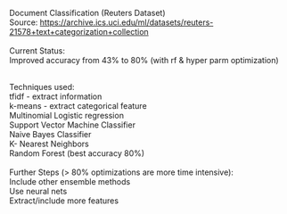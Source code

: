 Document Classification (Reuters Dataset)
<br>
Source: https://archive.ics.uci.edu/ml/datasets/reuters-21578+text+categorization+collection
<br>
<br>
Current Status:
<br>
Improved accuracy from 43% to 80% (with rf & hyper parm optimization)
<br><br>

Techniques used:
<br>
tfidf - extract information
<br>
k-means - extract categorical feature
<br>
Multinomial Logistic regression
<br>
Support Vector Machine Classifier
<br>
Naive Bayes Classifier
<br>
K- Nearest Neighbors 
<br>
Random Forest (best accuracy 80%)
<br>
<br>
Further Steps (> 80% optimizations are more time intensive):
<br>
Include other ensemble methods
<br>
Use neural nets
<br>
Extract/include more features
<br>

